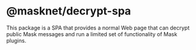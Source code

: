 # @masknet/decrypt-spa

This package is a SPA that provides a normal Web page that can decrypt public Mask messages and run a limited set of functionality of Mask plugins.
